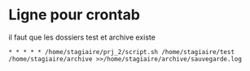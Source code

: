 # Ligne pour crontab
il faut que les dossiers test et archive existe
```
* * * * * /home/stagiaire/prj_2/script.sh /home/stagiaire/test /home/stagiaire/archive >>/home/stagiaire/archive/sauvegarde.log
```
